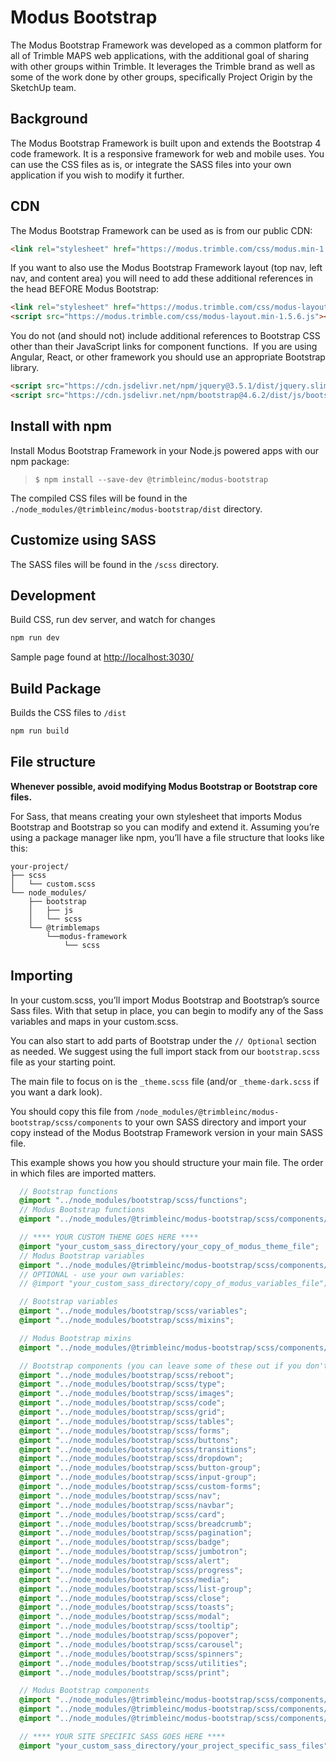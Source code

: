 # Modus Bootstrap

The Modus Bootstrap Framework was developed as a common platform for all of Trimble MAPS web applications, with the additional goal of sharing with other groups within Trimble. It leverages the Trimble brand as well as some of the work done by other groups, specifically Project Origin by the SketchUp team.

## Background

The Modus Bootstrap Framework is built upon and extends the Bootstrap 4 code framework. It is a responsive framework for web and mobile uses. You can use the CSS files as is, or integrate the SASS files into your own application if you wish to modify it further.

## CDN

The Modus Bootstrap Framework can be used as is from our public CDN:

```html
<link rel="stylesheet" href="https://modus.trimble.com/css/modus.min-1.5.6.css" />
```

If you want to also use the Modus Bootstrap Framework layout (top nav, left nav, and content area) you will need to add these additional references in the head BEFORE Modus Bootstrap:

```html
<link rel="stylesheet" href="https://modus.trimble.com/css/modus-layout.min-1.5.6.css" />
<script src="https://modus.trimble.com/css/modus-layout.min-1.5.6.js"></script>
```

You do not (and should not) include additional references to Bootstrap CSS other than their JavaScript links for component functions.  If you are using Angular, React, or other framework you should use an appropriate Bootstrap library.

```html
<script src="https://cdn.jsdelivr.net/npm/jquery@3.5.1/dist/jquery.slim.min.js"></script>
<script src="https://cdn.jsdelivr.net/npm/bootstrap@4.6.2/dist/js/bootstrap.bundle.min.js"></script>
```

## Install with npm

Install Modus Bootstrap Framework in your Node.js powered apps with our npm package:

> `$ npm install --save-dev @trimbleinc/modus-bootstrap`

The compiled CSS files will be found in the `./node_modules/@trimbleinc/modus-bootstrap/dist` directory.

## Customize using SASS

The SASS files will be found in the `/scss` directory.

## Development

Build CSS, run dev server, and watch for changes

```bash
npm run dev
```

Sample page found at [http://localhost:3030/](http://localhost:3030/)

## Build Package

Builds the CSS files to `/dist`

```bash
npm run build
```

## File structure

**Whenever possible, avoid modifying Modus Bootstrap or Bootstrap core files.**

For Sass, that means creating your own stylesheet that imports Modus Bootstrap and Bootstrap so you can modify and extend it. Assuming you’re using a package manager like npm, you’ll have a file structure that looks like this:

```plaintext
your-project/
├── scss
│   └── custom.scss
└── node_modules/
    ├── bootstrap
    │   ├── js
    │   └── scss
    └── @trimblemaps
        └──modus-framework
            └── scss
```

## Importing

In your custom.scss, you’ll import Modus Bootstrap and Bootstrap’s source Sass files. With that setup in place, you can begin to modify any of the Sass variables and maps in your custom.scss.

You can also start to add parts of Bootstrap under the `// Optional` section as needed. We suggest using the full import stack from our `bootstrap.scss` file as your starting point.

The main file to focus on is the `_theme.scss` file (and/or `_theme-dark.scss` if you want a dark look).

You should copy this file from `/node_modules/@trimbleinc/modus-bootstrap/scss/components` to your own SASS directory and import your copy instead of the Modus Bootstrap Framework version in your main SASS file.

This example shows you how you should structure your main file. The order in which files are imported matters.

```scss
  // Bootstrap functions
  @import "../node_modules/bootstrap/scss/functions";
  // Modus Bootstrap functions
  @import "../node_modules/@trimbleinc/modus-bootstrap/scss/components/functions";

  // **** YOUR CUSTOM THEME GOES HERE ****
  @import "your_custom_sass_directory/your_copy_of_modus_theme_file";
  // Modus Bootstrap variables
  @import "../node_modules/@trimbleinc/modus-bootstrap/scss/components/variables";
  // OPTIONAL - use your own variables:
  // @import "your_custom_sass_directory/copy_of_modus_variables_file";

  // Bootstrap variables
  @import "../node_modules/bootstrap/scss/variables";
  @import "../node_modules/bootstrap/scss/mixins";

  // Modus Bootstrap mixins
  @import "../node_modules/@trimbleinc/modus-bootstrap/scss/components/mixins";

  // Bootstrap components (you can leave some of these out if you don't need them)
  @import "../node_modules/bootstrap/scss/reboot";
  @import "../node_modules/bootstrap/scss/type";
  @import "../node_modules/bootstrap/scss/images";
  @import "../node_modules/bootstrap/scss/code";
  @import "../node_modules/bootstrap/scss/grid";
  @import "../node_modules/bootstrap/scss/tables";
  @import "../node_modules/bootstrap/scss/forms";
  @import "../node_modules/bootstrap/scss/buttons";
  @import "../node_modules/bootstrap/scss/transitions";
  @import "../node_modules/bootstrap/scss/dropdown";
  @import "../node_modules/bootstrap/scss/button-group";
  @import "../node_modules/bootstrap/scss/input-group";
  @import "../node_modules/bootstrap/scss/custom-forms";
  @import "../node_modules/bootstrap/scss/nav";
  @import "../node_modules/bootstrap/scss/navbar";
  @import "../node_modules/bootstrap/scss/card";
  @import "../node_modules/bootstrap/scss/breadcrumb";
  @import "../node_modules/bootstrap/scss/pagination";
  @import "../node_modules/bootstrap/scss/badge";
  @import "../node_modules/bootstrap/scss/jumbotron";
  @import "../node_modules/bootstrap/scss/alert";
  @import "../node_modules/bootstrap/scss/progress";
  @import "../node_modules/bootstrap/scss/media";
  @import "../node_modules/bootstrap/scss/list-group";
  @import "../node_modules/bootstrap/scss/close";
  @import "../node_modules/bootstrap/scss/toasts";
  @import "../node_modules/bootstrap/scss/modal";
  @import "../node_modules/bootstrap/scss/tooltip";
  @import "../node_modules/bootstrap/scss/popover";
  @import "../node_modules/bootstrap/scss/carousel";
  @import "../node_modules/bootstrap/scss/spinners";
  @import "../node_modules/bootstrap/scss/utilities";
  @import "../node_modules/bootstrap/scss/print";

  // Modus Bootstrap components
  @import "../node_modules/@trimbleinc/modus-bootstrap/scss/components/controls";
  @import "../node_modules/@trimbleinc/modus-bootstrap/scss/components/base";
  @import "../node_modules/@trimbleinc/modus-bootstrap/scss/components/file-drop-zone";

  // **** YOUR SITE SPECIFIC SASS GOES HERE ****
  @import "your_custom_sass_directory/your_project_specific_sass_files";
```
